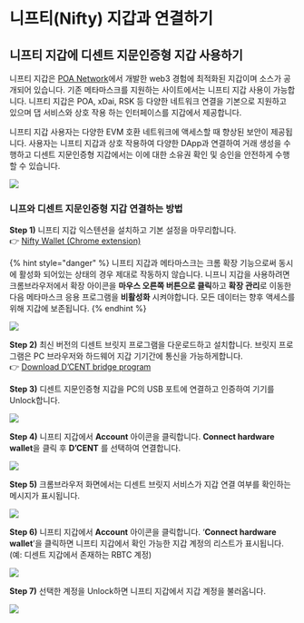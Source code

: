 # 니프티\(Nifty\) 지갑과 연결하기

## 니프티 지갑에 디센트 지문인증형 지갑 사용하기

니프티 지갑은 [POA Network](https://www.poa.network/)에서 개발한 web3 경험에 최적화된 지갑이며 소스가 공개되어 있습니다. 기존 메타마스크를 지원하는 사이트에서는 니프티 지갑 사용이 가능합니다. 니프티 지갑은 POA, xDai, RSK 등 다양한 네트워크 연결을 기본으로 지원하고 있으며 댑 서비스와 상호 작용 하는 인터페이스를 지갑에서 제공합니다.

니프티 지갑 사용자는 다양한 EVM 호환 네트워크에 액세스할 때 향상된 보안이 제공됩니다. 사용자는 니프티 지갑과 상호 작용하여 다양한 DApp과 연결하여 거래 생성을 수행하고 디센트 지문인증형 지갑에서는 이에 대한 소유권 확인 및 승인을 안전하게 수행할 수 있습니다.

![](https://miro.medium.com/max/700/1*7BPJU1e1iF2u9va_FcMNMw.png)

### 니프와 디센트 지문인증형 지갑 연결하는 방법  

**Step 1\)** 니프티 지갑 익스텐션을 설치하고 기본 설정을 마무리합니다.  
👉 [Nifty Wallet \(Chrome extension\)](https://chrome.google.com/webstore/detail/nifty-wallet/jbdaocneiiinmjbjlgalhcelgbejmnid)

{% hint style="danger" %}
니프티 지갑과 메타마스크는 크롬 확장 기능으로써 동시에 활성화 되어있는 상태의 경우 제대로 작동하지 않습니다. 니프니 지갑을 사용하려면 크롬브라우저에서 확장 아이콘을 **마우스 오른쪽 버튼으로 클릭**하고 **확장 관리**로 이동한 다음 메타마스크 응용 프로그램을 **비활성화** 시켜야합니다. 모든 데이터는 향후 액세스를 위해 지갑에 보존됩니다.
{% endhint %}

![](https://miro.medium.com/max/700/1*oDCcukP6k9tHgFVb9JZiDA.png)

**Step 2\)** 최신 버전의 디센트 브릿지 프로그램을 다운로드하고 설치합니다. 브릿지 프로그램은 PC 브라우저와 하드웨어 지갑 기기간에 통신을 가능하게합니다.  
👉 [Download D’CENT bridge program](https://bridge.dcentwallet.com/v2/download)

**Step 3\)** 디센트 지문인증형 지갑을 PC의 USB 포트에 연결하고 인증하여 기기를 Unlock합니다.

![](https://miro.medium.com/max/700/1*xJjQuZwJ-u8LxuFKs4cvSw.png)

**Step 4\)** 니프티 지갑에서 **Account** 아이콘을 클릭합니다. **Connect hardware wallet**을 클릭 후 **D’CENT** 를 선택하여 연결합니다.

![](https://miro.medium.com/max/700/1*9dAi-uQ72c0XNxRUtRGw6g.png)

**Step 5\)** 크롬브라우저 화면에서는 디센트 브릿지 서비스가 지갑 연결 여부를 확인하는 메시지가 표시됩니다.

![](https://miro.medium.com/max/700/1*wP-F_fgqUI8ytyLbckhb7w.png)

**Step 6\)** 니프티 지갑에서 **Account** 아이콘을 클릭합니다. ‘**Connect hardware wallet**’을 클릭하면 니프티 지갑에서 확인 가능한 지갑 계정의 리스트가 표시됩니다. \(예: 디센트 지갑에서 존재하는 RBTC 계정\)

![](https://miro.medium.com/max/700/1*2S3toWL57EeaTSN_kMgyNw.png)

**Step 7\)** 선택한 계정을 Unlock하면 니프티 지갑에서 지갑 계정을 불러옵니다.

![](https://miro.medium.com/max/700/1*tXd_kKpuOBtaHhjoC9zaTw.png)

